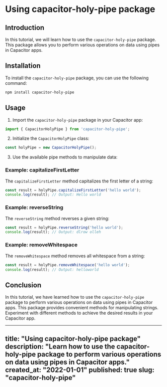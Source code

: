 # Using capacitor-holy-pipe package

## Introduction

In this tutorial, we will learn how to use the `capacitor-holy-pipe` package. This package allows you to perform various operations on data using pipes in Capacitor apps.

## Installation

To install the `capacitor-holy-pipe` package, you can use the following command:

```bash
npm install capacitor-holy-pipe
```

## Usage

1. Import the `capacitor-holy-pipe` package in your Capacitor app:

```javascript
import { CapacitorHolyPipe } from 'capacitor-holy-pipe';
```

2. Initialize the `CapacitorHolyPipe` class:

```javascript
const holyPipe = new CapacitorHolyPipe();
```

3. Use the available pipe methods to manipulate data:

### Example: capitalizeFirstLetter

The `capitalizeFirstLetter` method capitalizes the first letter of a string:

```javascript
const result = holyPipe.capitalizeFirstLetter('hello world');
console.log(result); // Output: Hello world
```

### Example: reverseString

The `reverseString` method reverses a given string:

```javascript
const result = holyPipe.reverseString('hello world');
console.log(result); // Output: dlrow olleh
```

### Example: removeWhitespace

The `removeWhitespace` method removes all whitespace from a string:

```javascript
const result = holyPipe.removeWhitespace('hello world');
console.log(result); // Output: helloworld
```

## Conclusion

In this tutorial, we have learned how to use the `capacitor-holy-pipe` package to perform various operations on data using pipes in Capacitor apps. This package provides convenient methods for manipulating strings. Experiment with different methods to achieve the desired results in your Capacitor app.

---
title: "Using capacitor-holy-pipe package"
description: "Learn how to use the capacitor-holy-pipe package to perform various operations on data using pipes in Capacitor apps."
created_at: "2022-01-01"
published: true
slug: "capacitor-holy-pipe"
---